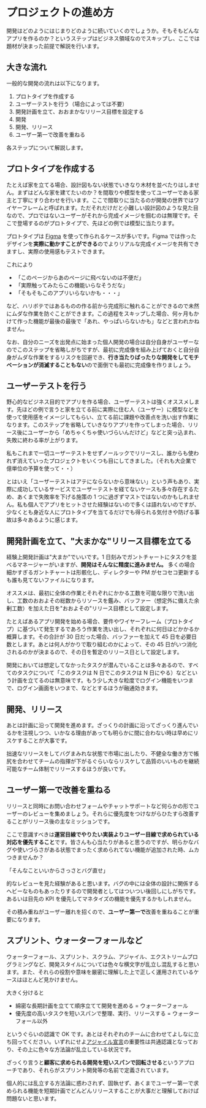 # プロジェクトの進め方

開発はどのようにはじまりどのように続いていくのでしょうか。そもそもどんなアプリを作るのか？というステップはビジネス領域なのでスキップし、ここでは題材が決まった前提で解説を行います。

## 大きな流れ

一般的な開発の流れは以下になります。

1. プロトタイプを作成する
2. ユーザーテストを行う（場合によっては不要）
3. 開発計画を立て、おおまかなリリース目標を設定する
4. 開発
5. 開発、リリース
6. ユーザー第一で改善を重ねる

各ステップについて解説します。

## プロトタイプを作成する

たとえば家を立てる場合、設計図もない状態でいきなり木材を並べたりはしません。まずはどんな家を建てたいのか？を間取りや模型を使ってユーザーである家主と丁寧にすり合わせを行います。ここで間取りに当たるのが開発の世界ではワイヤーフレームと呼ばれます。ただそれだけだと小難しい設計図のような見た目なので、プロではないユーザーがそれから完成イメージを掴むのは無理です。そこで登場するのがプロトタイプで、先ほどの例では模型に当たります。

プロトタイプは [Figma](https://www.figma.com/files/recent?fuid=959976471717329652) を使って作られるケースが多いです。Figma では作ったデザインを**実際に動かすことができる**のでよりリアルな完成イメージを共有できますし、実際の使用感もテストできます。

これにより

- 「このページからあのページに飛べないのは不便だ」
- 「実際触ってみたらこの機能いらなそうだな」
- 「そもそもこのアプリいらないかも・・・」

など、ハリボテではあるものの作る前から完成形に触れることができるので未然にムダな作業を防ぐことができます。この過程をスキップした場合、何ヶ月もかけて作った機能が最後の最後で「あれ、やっぱいらないかも」などと言われかねません。

なお、自分のニーズを出発点に始まった個人開発の場合は自分自身がユーザーなのでこのステップを省略しがちですが、最初に完成像を組み上げておくと自分自身がムダな作業をするリスクを回避でき、**行き当たりばったりな開発をしてモチベーションが消滅することもない**ので面倒でも最初に完成像を作りましょう。

## ユーザーテストを行う

野心的なビジネス目的でアプリを作る場合、ユーザーテストは強くオススメします。先ほどの例で言うと家を立てる前に実際に住む人（ユーザー）に模型などを使って使用感をイメージしてもらい、立てる前に課題や改善点を洗い出す作業になります。このステップを省略していきなりアプリを作ってしまった場合、リリース後にユーザーから「めちゃくちゃ使いづらいんだけど」などと突っ込まれ、失敗に終わる率が上がります。

私もこれまで一切ユーザーテストをせずノールックでリリースし、誰からも使われず消えていったプロジェクトをいくつも目にしてきました。（それも大企業で億単位の予算を使って・・）

とはいえ「ユーザーテストはアテにならないから意味ない」という声もあり、実際に成功しているサービスでユーザーテストを経てないケースも多々存在するため、あくまで失敗率を下げる施策の 1 つに過ぎずマストではないのかもしれません。私も個人でアプリをヒットさせた経験はないので多くは語れないのですが、少なくとも身近な人にプロトタイプを当てるだけでも得られる気付きや防げる事故は多々あるように感じます。

## 開発計画を立て、"大まかな"リリース目標を立てる

経験上開発計画は"大まか"でいいです。1 日刻みでガントチャートにタスクを並べるマネージャーがいますが、**開発はそんなに精度に進みません。** 多くの場合細かすぎるガントチャートは形骸化し、ディレクターや PM がセコセコ更新するも誰も見てないファイルになります。

オススメは、最初に全体の作業とそれぞれにかかる工数を可能な限りで洗い出し、工数のおおよその総数からリソースを鑑み、バッファー（想定外に備えた余剰工数）を加えた日を"おおよその"リリース目標として設定します。

たとえばあるアプリ開発を始める場合、要件やワイヤーフレーム（プロトタイプ）に基づいて発生するであろう作業を洗い出し、それぞれに何日ほどかかるか概算します。その合計が 30 日だった場合、バッファーを加えて 45 日を必要日数とします。あとは何人がかりで取り組むのかによって、その 45 日がいつ消化されるのかが決まるので、その日を暫定のリリース日として設定します。

開発においては想定してなかったタスクが潜んでいることは多々あるので、すべてのタスクについて「このタスクは N 日でこのタスクは N 日にやる）などという計画を立てるのは無意味です。もう少し大きな粒度でログイン機能をいつまで、ログイン画面をいつまで、などとするほうが融通効きます。

## 開発、リリース

あとは計画に沿って開発を進めます。ざっくりの計画に沿ってざっくり進んでいるかを注視しつつ、いかなる理由があっても明らかに間に合わない時は早めにリスケすることが大事です。

拙速なリリースをしてバグまみれな状態で市場に出したり、不健全な働き方で帳尻を合わせてチームの指揮が下がるぐらいならリスケして品質のいいものを継続可能なチーム体制でリリースするほうが良いです。

## ユーザー第一で改善を重ねる

リリースと同時にお問い合わせフォームやチャットサポートなど何らかの形でユーザーのレビューを集めましょう。それらに優先度をつけながらひたすら改善することがリリース後の主なミッションです。

ここで意識すべきは**運営目線でやりたい実装よりユーザー目線で求められている対応を優先すること**です。皆さんも心当たりがあると思うのですが、明らかなバグや使いづらさがある状態でまったく求められてない機能が追加された時、ムカつきませんか？

「そんなこといいからさっさとバグ直せ」

的なレビューを見た経験があると思います。バグの中には全体の設計に関係するヘビーなものもあったりするので開発者としてはついつい後回しにしがちです。あるいは目先の KPI を優先してマネタイズの機能を優先するかもしれません。

その積み重ねがユーザー離れを招くので、**ユーザー第一で**改善を重ねることが重要になります。

## スプリント、ウォーターフォールなど

ウォーターフォール、スプリント、スクラム、アジャイル、エクストリームプログラミングなど、開発スタイルについては色々な横文字が乱立し混乱すると思います。また、それらの役割や意味を厳密に理解した上で正しく運用されているケースはほとんど見かけません。

大きく分けると

- 綿密な長期計画を立てて順序立てて開発を進める = ウォーターフォール
- 優先度の高いタスクを短いスパンで整理、実行、リリースする = ウォーターフォール以外

というぐらいの認識で OK です。あとはそれぞれのチームに合わせてよしなに立ち回ってください。いずれにせよ[アジャイル宣言](http://agilemanifesto.org/iso/ja/manifesto.html)の重要性は共通認識となっており、その上に色々な方法論が乱立している状況です。

ざっくり言うと**顧客に求められる開発を短いスパンで回転させる**というアプローチであり、それらがスプリント開発等の名前で定義されています。

個人的には乱立する方法論に惑わされず、固執せず、あくまでユーザー第一で求められる機能を短期計画でどんどんリリースすることが大事だと理解しておけば問題ないと思います。
